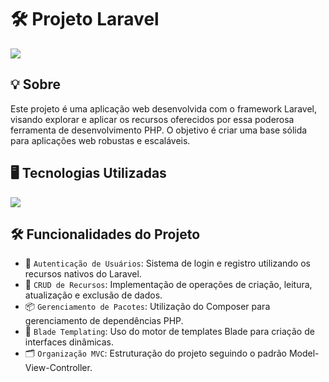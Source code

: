 <h1>🛠️ Projeto Laravel </h1> 
<img loading="lazy" src="https://img.shields.io/github/stars/DanielSouza2005/Projeto-Laravel?style=social"/> 

<h2>💡 Sobre</h2>
<p>Este projeto é uma aplicação web desenvolvida com o framework Laravel, visando explorar e aplicar os recursos oferecidos por essa poderosa ferramenta de desenvolvimento PHP. O objetivo é criar uma base sólida para aplicações web robustas e escaláveis.</p> 

<h2>🖥️ Tecnologias Utilizadas</h2> 
<div align="left" dir="auto"> 
  <a href="https://skillicons.dev" rel="nofollow"> 
    <img src="https://skillicons.dev/icons?i=php,laravel,html,css,js" style="max-width: 100%;">
  </a> 
  <br> 
</div> 

<h2>🛠️ Funcionalidades do Projeto</h2>

- 🔐 <code>Autenticação de Usuários</code>: Sistema de login e registro utilizando os recursos nativos do Laravel.
- 📄 <code>CRUD de Recursos</code>: Implementação de operações de criação, leitura, atualização e exclusão de dados.
- 📦 <code>Gerenciamento de Pacotes</code>: Utilização do Composer para gerenciamento de dependências PHP.
- 🎨 <code>Blade Templating</code>: Uso do motor de templates Blade para criação de interfaces dinâmicas.
- 🗂️ <code>Organização MVC</code>: Estruturação do projeto seguindo o padrão Model-View-Controller.
